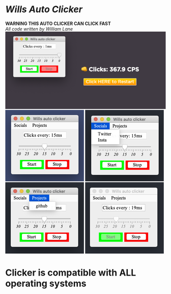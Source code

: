 # ***Wills Auto Clicker*** <br />
**WARNING THIS AUTO CLICKER CAN CLICK FAST** <br />
_All code written by William Lane_
<br />
![Alt text](readmeicons/yay.png?raw=true "Title")
<br />
![Alt text](readmeicons/bob.png?raw=true "Title")
![Alt text](readmeicons/ss.png?raw=true "Title")
<br />
![Alt text](readmeicons/ss1.png?raw=true "Title")
![Alt text](readmeicons/ss2.png?raw=true "Title")
# Clicker is compatible with ALL operating systems